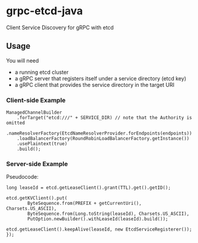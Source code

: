 # grpc-etcd-java
Client Service Discovery for gRPC with etcd

## Usage

You will need
* a running etcd cluster
* a gRPC server that registers itself under a service directory (etcd key)
* a gRPC client that provides the service directory in the target URI

### Client-side Example

```[java]
ManagedChannelBuilder
    .forTarget("etcd:///" + SERVICE_DIR) // note that the Authority is omitted
    .nameResolverFactory(EtcdNameResolverProvider.forEndpoints(endpoints))
    .loadBalancerFactory(RoundRobinLoadBalancerFactory.getInstance())
    .usePlaintext(true)
    .build();
```

### Server-side Example

Pseudocode:
```[java]
long leaseId = etcd.getLeaseClient().grant(TTL).get().getID();

etcd.getKVClient().put(
        ByteSequence.from(PREFIX + getCurrentUri(), Charsets.US_ASCII),
        ByteSequence.from(Long.toString(leaseId), Charsets.US_ASCII),
        PutOption.newBuilder().withLeaseId(leaseId).build());

etcd.getLeaseClient().keepAlive(leaseId, new EtcdServiceRegisterer());
});
```
